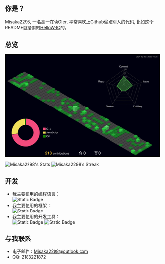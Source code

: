 ## 你是？

Misaka2298, 一名高一在读OIer, 平常喜欢上Github偷点别人的代码, 比如这个README就是偷的[HelloWRC](https://github.com/HelloWRC)的。

## 总览

![](profile-3d-contrib/profile-night-green.svg)

![Misaka2298's Stats](https://github-readme-stats.vercel.app/api?username=Misaka2298&theme=vue-dark&show_icons=true&hide_border=true&count_private=true)
![Misaka2298's Streak](https://github-readme-streak-stats.herokuapp.com/?user=Misaka2298&theme=vue-dark&show_icons=true)

## 开发


- 我主要使用的编程语言：<br/>
  ![Static Badge](https://img.shields.io/badge/C++-%23339933?style=flat-square&logo=.NET&logoColor=white)
- 我主要使用的框架：<br/>
  ![Static Badge](https://img.shields.io/badge/.NET-%23512bd4?style=flat-square&logo=.NET)
- 我主要使用的开发工具：<br/>
  ![Static Badge](https://img.shields.io/badge/Visual_Studio-%23a478db?style=flat-square&logoColor=white)
  ![Static Badge](https://img.shields.io/badge/Visual_Studio_Code-%232F80ED?style=flat-square&logo=vscodium&logoColor=white)

## 与我联系

- 电子邮件：<Misaka2298@outlook.com>
- QQ: 2183221872

<!--
**HelloWRC/HelloWRC** is a ✨ _special_ ✨ repository because its `README.md` (this file) appears on your GitHub profile.

Here are some ideas to get you started:

- 🔭 I’m currently working on ...
- 🌱 I’m currently learning ...
- 👯 I’m looking to collaborate on ...
- 🤔 I’m looking for help with ...
- 💬 Ask me about ...
- 📫 How to reach me: ...
- 😄 Pronouns: ...
- ⚡ Fun fact: ...
-->
